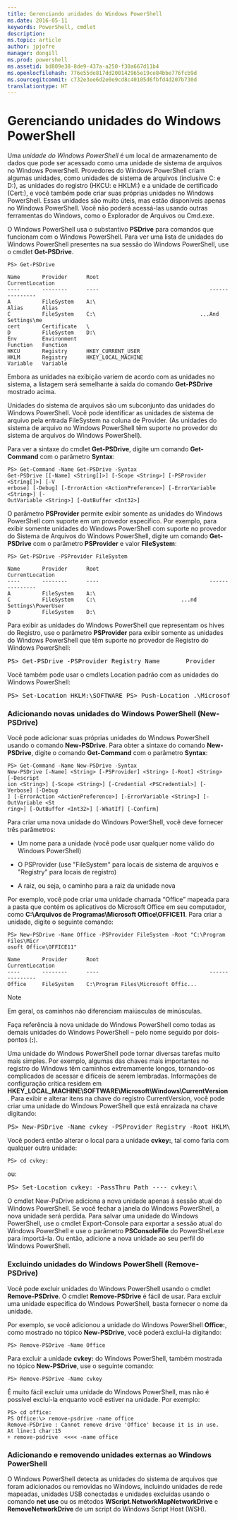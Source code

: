 ```yaml
---
title: Gerenciando unidades do Windows PowerShell
ms.date: 2016-05-11
keywords: PowerShell, cmdlet
description: 
ms.topic: article
author: jpjofre
manager: dongill
ms.prod: powershell
ms.assetid: bd809e38-8de9-437a-a250-f30a667d11b4
ms.openlocfilehash: 776e55de817dd200142965e19ce84bbe776fcb9d
ms.sourcegitcommit: c732e3ee6d2e0e9cd8c40105d6fbfd4d207b730d
translationtype: HT
---
```

# <a name="managing-windows-powershell-drives"></a>Gerenciando unidades do Windows PowerShell
Uma *unidade do Windows PowerShell* é um local de armazenamento de dados que pode ser acessado como uma unidade de sistema de arquivos no Windows PowerShell. Provedores do Windows PowerShell criam algumas unidades, como unidades de sistema de arquivos (inclusive C: e D:), as unidades do registro (HKCU: e HKLM:) e a unidade de certificado (Cert:), e você também pode criar suas próprias unidades no Windows PowerShell. Essas unidades são muito úteis, mas estão disponíveis apenas no Windows PowerShell. Você não poderá acessá-las usando outras ferramentas do Windows, como o Explorador de Arquivos ou Cmd.exe.

O Windows PowerShell usa o substantivo **PSDrive** para comandos que funcionam com o Windows PowerShell. Para ver uma lista de unidades do Windows PowerShell presentes na sua sessão do Windows PowerShell, use o cmdlet **Get-PSDrive**.

```
PS> Get-PSDrive

Name       Provider      Root                                   CurrentLocation
----       --------      ----                                   ---------------
A          FileSystem    A:\
Alias      Alias
C          FileSystem    C:\                                 ...And Settings\me
cert       Certificate   \
D          FileSystem    D:\
Env        Environment
Function   Function
HKCU       Registry      HKEY_CURRENT_USER
HKLM       Registry      HKEY_LOCAL_MACHINE
Variable   Variable
```

Embora as unidades na exibição variem de acordo com as unidades no sistema, a listagem será semelhante à saída do comando **Get-PSDrive** mostrado acima.

Unidades do sistema de arquivos são um subconjunto das unidades do Windows PowerShell. Você pode identificar as unidades de sistema de arquivo pela entrada FileSystem na coluna de Provider. (As unidades do sistema de arquivo no Windows PowerShell têm suporte no provedor do sistema de arquivos do Windows PowerShell).

Para ver a sintaxe do cmdlet **Get-PSDrive**, digite um comando **Get-Command** com o parâmetro **Syntax**:

```
PS> Get-Command -Name Get-PSDrive -Syntax
Get-PSDrive [[-Name] <String[]>] [-Scope <String>] [-PSProvider <String[]>] [-V
erbose] [-Debug] [-ErrorAction <ActionPreference>] [-ErrorVariable <String>] [-
OutVariable <String>] [-OutBuffer <Int32>]
```

O parâmetro **PSProvider** permite exibir somente as unidades do Windows PowerShell com suporte em um provedor específico. Por exemplo, para exibir somente unidades do Windows PowerShell com suporte no provedor do Sistema de Arquivos do Windows PowerShell, digite um comando **Get-PSDrive** com o parâmetro **PSProvider** e valor **FileSystem**:

```
PS> Get-PSDrive -PSProvider FileSystem

Name       Provider      Root                                   CurrentLocation
----       --------      ----                                   ---------------
A          FileSystem    A:\
C          FileSystem    C:\                           ...nd Settings\PowerUser
D          FileSystem    D:\
```

Para exibir as unidades do Windows PowerShell que representam os hives do Registro, use o parâmetro **PSProvider** para exibir somente as unidades do Windows PowerShell que têm suporte no provedor de Registro do Windows PowerShell:

<pre>PS> Get-PSDrive -PSProvider Registry Name       Provider      Root                                   CurrentLocation ----       --------      ----                                   --------------- HKCU       Registry      HKEY_CURRENT_USER HKLM       Registry      HKEY_LOCAL_MACHINE</pre>

Você também pode usar o cmdlets Location padrão com as unidades do Windows PowerShell:

<pre>PS> Set-Location HKLM:\SOFTWARE PS> Push-Location .\Microsoft PS> Get-Location Path ---- HKLM:\SOFTWARE\Microsoft</pre>

### <a name="adding-new-windows-powershell-drives-new-psdrive"></a>Adicionando novas unidades do Windows PowerShell (New-PSDrive)
Você pode adicionar suas próprias unidades do Windows PowerShell usando o comando **New-PSDrive**. Para obter a sintaxe do comando **New-PSDrive**, digite o comando **Get-Command** com o parâmetro **Syntax**:

```
PS> Get-Command -Name New-PSDrive -Syntax
New-PSDrive [-Name] <String> [-PSProvider] <String> [-Root] <String> [-Descript
ion <String>] [-Scope <String>] [-Credential <PSCredential>] [-Verbose] [-Debug
] [-ErrorAction <ActionPreference>] [-ErrorVariable <String>] [-OutVariable <St
ring>] [-OutBuffer <Int32>] [-WhatIf] [-Confirm]
```

Para criar uma nova unidade do Windows PowerShell, você deve fornecer três parâmetros:

-   Um nome para a unidade (você pode usar qualquer nome válido do Windows PowerShell)

-   O PSProvider (use "FileSystem" para locais de sistema de arquivos e "Registry" para locais de registro)

-   A raiz, ou seja, o caminho para a raiz da unidade nova

Por exemplo, você pode criar uma unidade chamada “Office” mapeada para a pasta que contém os aplicativos do Microsoft Office em seu computador, como **C:\\Arquivos de Programas\\Microsoft Office\\OFFICE11**. Para criar a unidade, digite o seguinte comando:

```
PS> New-PSDrive -Name Office -PSProvider FileSystem -Root "C:\Program Files\Micr
osoft Office\OFFICE11"

Name       Provider      Root                                   CurrentLocation
----       --------      ----                                   ---------------
Office     FileSystem    C:\Program Files\Microsoft Offic...
```

> [!NOTE]
> Em geral, os caminhos não diferenciam maiúsculas de minúsculas.

Faça referência à nova unidade do Windows PowerShell como todas as demais unidades do Windows PowerShell – pelo nome seguido por dois-pontos (**:**).

Uma unidade do Windows PowerShell pode tornar diversas tarefas muito mais simples. Por exemplo, algumas das chaves mais importantes no registro do Windows têm caminhos extremamente longos, tornando-os complicados de acessar e difíceis de serem lembradas. Informações de configuração crítica residem em **HKEY_LOCAL_MACHINE\\SOFTWARE\\Microsoft\\Windows\\CurrentVersion**. Para exibir e alterar itens na chave do registro CurrentVersion, você pode criar uma unidade do Windows PowerShell que está enraizada na chave digitando:

<pre>PS> New-PSDrive -Name cvkey -PSProvider Registry -Root HKLM\Software\Microsoft\W indows\CurrentVersion Name       Provider      Root                                   CurrentLocation ----       --------      ----                                   --------------- cvkey      Registry      HKLM\Software\Microsoft\Windows\...</pre>

Você poderá então alterar o local para a unidade **cvkey:**, tal como faria com qualquer outra unidade:

`PS> cd cvkey:`

ou:

<pre>PS> Set-Location cvkey: -PassThru Path ---- cvkey:\</pre>

O cmdlet New-PsDrive adiciona a nova unidade apenas à sessão atual do Windows PowerShell. Se você fechar a janela do Windows PowerShell, a nova unidade será perdida. Para salvar uma unidade do Windows PowerShell, use o cmdlet Export-Console para exportar a sessão atual do Windows PowerShell e use o parâmetro **PSConsoleFile** do PowerShell.exe para importá-la. Ou então, adicione a nova unidade ao seu perfil do Windows PowerShell.

### <a name="deleting-windows-powershell-drives-remove-psdrive"></a>Excluindo unidades do Windows PowerShell (Remove-PSDrive)
Você pode excluir unidades do Windows PowerShell usando o cmdlet **Remove-PSDrive**. O cmdlet **Remove-PSDrive** é fácil de usar. Para excluir uma unidade específica do Windows PowerShell, basta fornecer o nome da unidade.

Por exemplo, se você adicionou a unidade do Windows PowerShell **Office:**, como mostrado no tópico **New-PSDrive**, você poderá excluí-la digitando:

```
PS> Remove-PSDrive -Name Office
```

Para excluir a unidade **cvkey:** do Windows PowerShell, também mostrada no tópico **New-PSDrive**, use o seguinte comando:

```
PS> Remove-PSDrive -Name cvkey
```

É muito fácil excluir uma unidade do Windows PowerShell, mas não é possível excluí-la enquanto você estiver na unidade. Por exemplo:

```
PS> cd office:
PS Office:\> remove-psdrive -name office
Remove-PSDrive : Cannot remove drive 'Office' because it is in use.
At line:1 char:15
+ remove-psdrive  <<<< -name office
```

### <a name="adding-and-removing-drives-outside-windows-powershell"></a>Adicionando e removendo unidades externas ao Windows PowerShell
O Windows PowerShell detecta as unidades do sistema de arquivos que foram adicionados ou removidas no Windows, incluindo unidades de rede mapeadas, unidades USB conectadas e unidades excluídas usando o comando **net use** ou os métodos **WScript.NetworkMapNetworkDrive** e **RemoveNetworkDrive** de um script do Windows Script Host (WSH).

